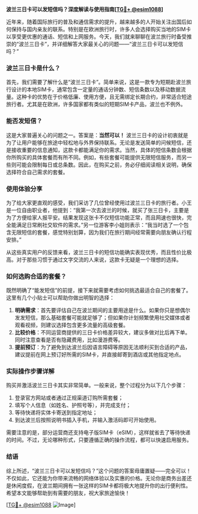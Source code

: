 **波兰三日卡可以发短信吗？深度解读与使用指南[[TG💪+ @esim1088](https://t.me/s/esim1088)]**

近年来，随着国际旅行的普及和通信需求的提升，越来越多的人开始关注出国后如何保持与国内亲友的联系。特别是在欧洲旅行时，许多人会选择购买当地的SIM卡以享受更优惠的通话、短信和上网服务。今天，我们就来聊聊在波兰旅行时备受推崇的“波兰三日卡”，并详细解答大家最关心的问题——“波兰三日卡可以发短信吗？”

### 波兰三日卡是什么？

首先，我们需要了解什么是“波兰三日卡”。简单来说，这是一款专为短期赴波兰旅行设计的本地SIM卡，通常包含一定量的通话分钟数、短信条数以及移动数据流量。这种卡的优势在于价格低廉、使用方便，且无需绑定长期合约，非常适合短途旅行者。尤其是在欧洲，许多国家都有类似的短期SIM卡产品，波兰也不例外。

### 能否发短信？

这是大家普遍关心的问题之一。答案是：**当然可以！** 波兰三日卡的设计初衷就是为了让用户能够在旅途中轻松地与外界保持联系。无论是发送简单的问候短信，还是接收重要的信息通知，这款卡都能满足你的需求。当然，具体的短信条数会根据你所购买的具体套餐而有所不同。例如，有些套餐可能提供无限短信服务，而另一些则可能会限制每日或总条数。因此，在购买之前，务必仔细阅读相关说明，确保选择符合自己需求的套餐。

### 使用体验分享

为了给大家更直观的感受，我们采访了几位曾经使用过波兰三日卡的旅行者。小王是一位自由职业者，他提到：“我第一次去波兰的时候，就买了张三日卡，主要是为了方便给家人报平安。结果发现这张卡不仅短信功能正常，而且网速也很快，完全能满足日常刷社交软件的需求。”另一位游客李小姐则表示：“我当时选了一个包含无限短信的套餐，感觉特别划算，因为我们在旅行期间经常需要向朋友确认行程安排。”

从这些真实用户的反馈来看，波兰三日卡的短信功能确实表现优秀，而且性价比极高。对于那些习惯于通过文字交流的人来说，这款卡无疑是一个理想的选择。

### 如何选购合适的套餐？

既然明确了“能发短信”的前提，接下来就需要考虑如何挑选最适合自己的套餐了。这里有几个小贴士可以帮助你做出明智的选择：

1. **明确需求**：首先要评估自己在波兰期间的主要用途是什么。如果你只是想偶尔发发短信，那么基础套餐可能就足够了；但如果你计划频繁使用社交媒体或者观看视频，则建议选择包含更多流量的高级套餐。
2. **比较价格**：不同运营商提供的三日卡价格差异较大，建议多做对比后再下单。同时注意查看是否有隐藏费用，比如漫游费等。
3. **提前预订**：为了避免到达波兰后因语言障碍等原因无法顺利买到合适的产品，建议提前在网上预订好所需的SIM卡，并直接邮寄到酒店或其他指定地点。

### 实际操作步骤详解

购买并激活波兰三日卡其实非常简单。一般来说，整个过程分为以下几个步骤：

1. 登录官方网站或者通过正规渠道订购所需套餐；
2. 填写个人信息（如姓名、护照号等），并完成支付；
3. 等待快递将实体卡寄送到指定地址；
4. 到达波兰后按照说明书插入手机，并输入激活码即可开始使用。

需要注意的是，部分运营商还支持电子版SIM卡（eSIM），这样就省去了等待快递的时间。不过，无论哪种形式，只要遵循正确的操作流程，都可以快速启用服务。

### 结语

综上所述，“波兰三日卡可以发短信吗？”这个问题的答案毋庸置疑——完全可以！不仅如此，它还能为你带来流畅的网络体验以及实惠的价格。无论你是商务出差还是休闲度假，在波兰期间拥有一张这样的SIM卡都将极大地提升你的出行便利性。希望本文能够帮助到有需要的朋友，祝大家旅途愉快！

[[TG💪+ @esim1088](https://t.me/s/esim1088) ![Image](https://i.postimg.cc/4NQfJmqS/Snipaste-2025-05-13-00-14-12.png)]
